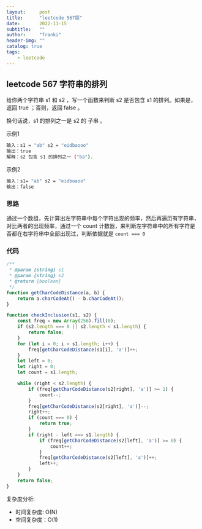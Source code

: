 ```yaml
---
layout:     post
title:      "leetcode 567题"
date:       2022-11-15
subtitle:   ""
author:     "franki"
header-img: ""
catalog: true
tags:
    - leetcode
---
```


## leetcode 567 字符串的排列

给你两个字符串 s1 和 s2 ，写一个函数来判断 s2 是否包含 s1 的排列。如果是，返回 true ；否则，返回 false 。

换句话说，s1 的排列之一是 s2 的 子串 。

示例1

```bash
输入：s1 = "ab" s2 = "eidbaooo"
输出：true
解释：s2 包含 s1 的排列之一 ("ba").
```

示例2

```bash
输入：s1= "ab" s2 = "eidboaoo"
输出：false
```

### 思路

通过一个数组，先计算出左字符串中每个字符出现的频率，然后再遍历有字符串，对比两者的出现频率，通过一个 count 计数器，来判断左字符串中的所有字符是否都在右字符串中全部出现过，判断依据就是 `count === 0`

### 代码

```js
/**
 * @param {string} s1
 * @param {string} s2
 * @return {boolean}
 */
function getCharCodeDistance(a, b) {
    return a.charCodeAt() - b.charCodeAt();
}

function checkInclusion(s1, s2) {
    const freq = new Array(256).fill(0);
    if (s2.length === 0 || s2.length < s1.length) {
        return false;
    }
    for (let i = 0; i < s1.length; i++) {
        freq[getCharCodeDistance(s1[i], 'a')]++;
    }
    let left = 0;
    let right = 0;
    let count = s1.length;

    while (right < s2.length) {
        if (freq[getCharCodeDistance(s2[right], 'a')] >= 1) {
            count--;
        }
        freq[getCharCodeDistance(s2[right], 'a')]--;
        right++;
        if (count === 0) {
            return true;
        }
        if (right - left === s1.length) {
            if (freq[getCharCodeDistance(s2[left], 'a')] >= 0) {
                count++;
            }
            freq[getCharCodeDistance(s2[left], 'a')]++;
            left++;
        }
    }
    return false;
}
```

复杂度分析:

- 时间复杂度: O(N)
- 空间复杂度：O(1)
